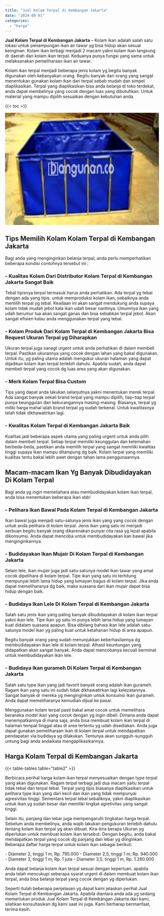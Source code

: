 ```yaml
---
title: "Jual Kolam Terpal di Kembangan Jakarta"
date: "2024-08-01"
categories: 
  - "harga"
---
```


**Jual Kolam Terpal di Kembangan Jakarta** – Kolam ikan adalah salah satu lokasi untuk penampungan ikan air tawar yg bisa hidup akan sesuai keinginan. Kolam ikan terbagi menjadi 2 macam yakni kolam ikan langsung dr daerah dan kolam ikan terpal. Keduanya punya fungsi yang sama untuk melaksanakan pemeliharaan ikan air tawar.

Kolam ikan terpal menjadi beberapa jenis kolam yg begitu banyak digunakan oleh kebanyakan orang. Begitu banyak dari orang yang sangat menentukan gunakan kolam ikan dari terpal sebab mudah dan simpel diaplikasikan. Terpal yang diaplikasikan bisa anda belanja di toko terdekat, anda dapat membelinya yang cocok dengan luas yang dibutuhkan. Untuk material yang mampu dipilih sesuaikan dengan kebutuhan anda.

{{< toc >}}

![Jual Kolam Terpal di Kembangan Jakarta](/images/jual-kolam-terpal-13.png)

## Tips Memilih Kolam Kolam Terpal di Kembangan Jakarta

Bagi anda yang menginginkan belanja terpal, anda perlu memperhatikan beberapa kondisi contohnya tersebut ini :

### \- Kualitas Kolam Dari Distributor Kolam Terpal di Kembangan Jakarta Sangat Baik

Tebal tipisnya terpal termasuk harus anda perhatikan. Ada terpal yg tebal dengan ada yang tipis. untuk memproduksi kolam ikan, sebaiknya anda memilih terpal yg tebal. Keadaan ini akan sangat mendukung anda supaya kolam tidak mudah jebol kala ikan udah besar nantinya. Umumnya ikan yang udah berumur tua akan sangat ganas dan bisa sebabkan terpal jebol. Akan sangat efisien kalau anda menggunakan terpal yang tebal.

### \- Kolam Produk Dari Kolam Terpal di Kembangan Jakarta Bisa Request Ukuran Terpal yg Diharapkan

Ukuran terpal juga sanagt urgent untuk anda perhatikan di dalam membeli terpal. Pastikan ukurannya yang cocok dengan lahan yang bakal digunakan. Untuk itu, yg paling utama adalah mengukur ukuran halaman yang dapat dijadikan kolam ikan terpal terlebih dahulu. Apabila sudah, anda dapat membeli terpal yang cocok dg luas area yang akan digunakan.

### \- Merk Kolam Terpal Bisa Custom

Tips yang dapat anda lakukan selanjutnya yakni menentukan merek terpal. Ada sangat banyak sekali brand terpal yang mampu dipilih, tiap-tiap terpal punya keunggulan dan kekurangannya masing-masing. Biasanya, terpal yg miliki harga mahal ialah brand terpal yg sudah terkenal. Untuk kwalitasnya telah tidak dikhawatirkan lagi.

### \- Kwalitas Kolam Terpal di Kembangan Jakarta Baik

Kualitas jadi beberapa aspek utama yang paling urgent untuk anda pilih dalam membeli terpal. Setiap terpal memiliki keunggulan dan kelemahan berbeda-beda, pastikan anda memilih terpal yang sangat memiliki kwalitas tinggi supaya ikan mampu ditampung dg baik. Kolam terpal yang memiliki kualitas tentu bakal lebih awet dengan tahan lama penggunaannya.

## Macam-macam Ikan Yg Banyak Dibudidayakan Di Kolam Terpal

Bagi anda yg ingin memeliahara atau membudidayakan kolam ikan terpal, anda bisa menentukan beberapa ikan sbb!

### \- Pelihara Ikan Bawal Pada Kolam Terpal di Kembangan Jakarta

Ikan bawal juga menjadi satu-satunya jenis ikan yang yang cocok dengan untuk anda pelihara di kolam terpal. Jenis ikan yang satu ini menjadi serbuan begitu banyak orang dikarenakan punyai cita rasa yg lezat apabila dikonsumsi. Anda dapat mencoba untuk membudidayakan kan bawal jika menginginkannya.

### \- Budidayakan Ikan Mujair Di Kolam Terpal di Kembangan Jakarta

Selain lele, ikan mujair juga jadi satu-satunya model ikan tawar yang amat cocok dipelihara di kolam terpal. Tipe ikan yang satu ini terhitung mempunyai lebih lama hidup yang lumayan bagus di kolam terpal. Jika anda dapat memeliharanya dg baik, maka suasana dari ikan mujair dapat bisa hidup dengan baik.

### \- Budidaya Ikan Lele Di Kolam Terpal di Kembangan Jakarta

Salah satu jenis ikan yang paling banyak dibudidayakan di kolam ikan terpal yakni ikan lele. Tipe ikan yg satu ini punya lebih lama hidup yang lumayan kuat didalam suasana apapun. Bisa dibilang bahwa ikan lele adalah satu-satunya model ikan yg paling kuat untuk ketahanan hidup di area apapun.

Begitu banyak orang yang sudah menunjukkan keberhasilannya dg membudidayakan ikan lele di kolam terpal. Alhasil keuntungan yang didapatkan akan sangat banyak. Anda dapat mencobanya kecuali berminat untuk membudidayakan ikan lele.

### \- Budidaya Ikan gurameh Di Kolam Terpal di Kembangan Jakarta

Salah satu type ikan yang jadi favorit banyak orang adalah ikan gurameh. Ragam ikan yang satu ini sudah tidak dikhawatirkan lagi kelezatannya. Sangat banyak dr mereka yg menginginkan untuk konsumsi ikan gurameh. Anda dapat memeliharanya kemudian dijual ke pasar.

Menggunakan kolam terpal pasti bakal amat cocok untuk memelihara beraneka model ikan yang cocok dengan yg ingin dibeli. Dimana anda dapat menempatkannya di mana saja, anda bisa membuat kolam ikan terpal di halaman tempat tinggal atau di area tertentu yg udah disediakan. Anda juga dapat gunakan pemeliharaan ikan di kolam terpal untuk mendapatkan pendapatan via budidaya yg dilakukan. Tentunya akan sungguh-sungguh untung bagi anda andaikata mengaplikasikannya.

## Harga Kolam Terpal di Kembangan Jakarta

{{< table-tables table="table2" >}}

Berbicara perihal harga kolam ikan terpal menyesuaikan dengan type terpal yang akan digunakan. Ragam terpal terbagi jadi dua macam yaitu terpal tidak tebal dan terpal tebal. Terpal yang tipis biasanya diaplikasikan untuk pelihara type ikan yang dari kecil dan ikan yang tidak mempunyai agresivitas tinggi. Sementara terpal tebal sebaliknya, yakni diaplikasikan untuk ikan yg sudah besar dan memiliki tingkat agretivitas yang sangat tinggi.

Selain itu, panjang dan lebar juga mempengaruhi tingkatan harga terpal. Sebelum anda membelinya, anda wajib lakukan pengukuran terlebih dahulu tentang kolam ikan terpal yg akan dibuat. Kira-kira berapa Ukuran yg diperlukan untuk membuat kolam ikan tersebut. Dengan begitu, anda bakal mendapatkan terpal yang cocok dg panjang dan lebar yg diinginkan. Beberapa daftar harga terpal untuk kolam ikan sebagai berikut:

\- Diameter 2, tinggi 1 m, Rp. 795.000 - Diameter 2,5, tinggi 1 m, Rp. 940.000 - Diameter 3, tinggi 1 m, Rp. 1 juta - Diameter 3,5, tinggi 1 m, Rp. 1.260.000

Anda dapat belanja kolam ikan terpal sesuai dengan keperluan. apabila anda telah mencukupi seberapa syarat urgent di dalam membuat kolam ikan terpal, anda bisa belanja terpal yang cocok dengan yg diperlukan.

Seperti itulah beberapa penjelasan yg dapat kami jelaskan perihal Jual Kolam Terpal di Kembangan Jakarta. Apabila diantara anda ada yg sedang memerlukan produk Jual Kolam Terpal di Kembangan Jakarta dari kami, silahkan konsultasikan dg kami saat ini juga. Kami berharap bermanfaat, terima kasih.
